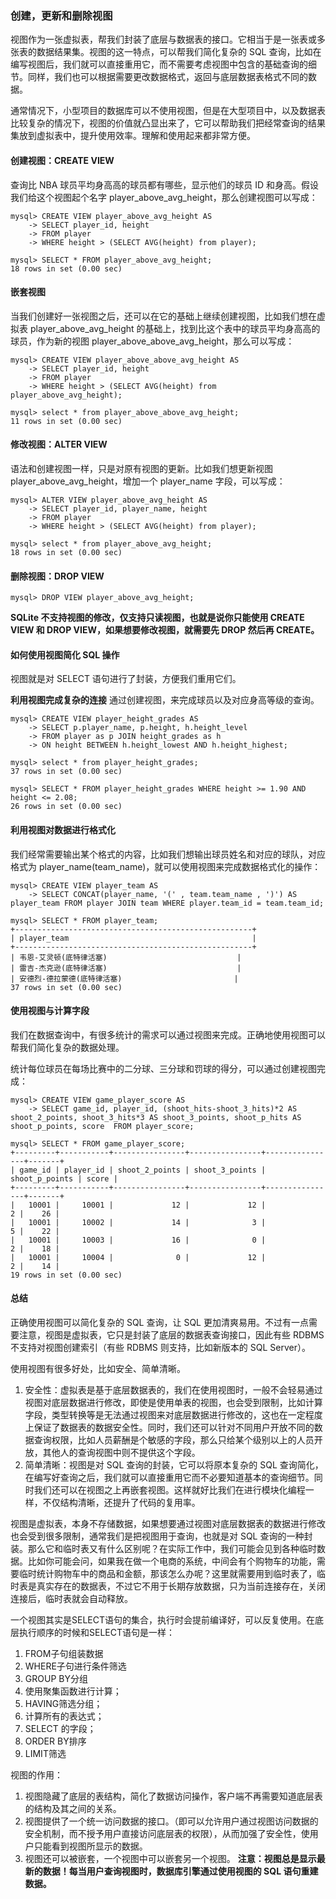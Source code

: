 ### 创建，更新和删除视图
视图作为一张虚拟表，帮我们封装了底层与数据表的接口。它相当于是一张表或多张表的数据结果集。视图的这一特点，可以帮我们简化复杂的 SQL 查询，比如在编写视图后，我们就可以直接重用它，而不需要考虑视图中包含的基础查询的细节。同样，我们也可以根据需要更改数据格式，返回与底层数据表格式不同的数据。

通常情况下，小型项目的数据库可以不使用视图，但是在大型项目中，以及数据表比较复杂的情况下，视图的价值就凸显出来了，它可以帮助我们把经常查询的结果集放到虚拟表中，提升使用效率。理解和使用起来都非常方便。

#### 创建视图：CREATE VIEW
查询比 NBA 球员平均身高高的球员都有哪些，显示他们的球员 ID 和身高。假设我们给这个视图起个名字 player_above_avg_height，那么创建视图可以写成：
```
mysql> CREATE VIEW player_above_avg_height AS
    -> SELECT player_id, height
    -> FROM player
    -> WHERE height > (SELECT AVG(height) from player);

mysql> SELECT * FROM player_above_avg_height;
18 rows in set (0.00 sec)
```

#### 嵌套视图
当我们创建好一张视图之后，还可以在它的基础上继续创建视图，比如我们想在虚拟表 player_above_avg_height 的基础上，找到比这个表中的球员平均身高高的球员，作为新的视图 player_above_above_avg_height，那么可以写成：
```
mysql> CREATE VIEW player_above_above_avg_height AS
    -> SELECT player_id, height
    -> FROM player
    -> WHERE height > (SELECT AVG(height) from player_above_avg_height);

mysql> select * from player_above_above_avg_height;
11 rows in set (0.00 sec)
```

#### 修改视图：ALTER VIEW
语法和创建视图一样，只是对原有视图的更新。比如我们想更新视图 player_above_avg_height，增加一个 player_name 字段，可以写成：
```
mysql> ALTER VIEW player_above_avg_height AS
    -> SELECT player_id, player_name, height
    -> FROM player
    -> WHERE height > (SELECT AVG(height) from player);

mysql> select * from player_above_avg_height;
18 rows in set (0.00 sec)
```

#### 删除视图：DROP VIEW
```
mysql> DROP VIEW player_above_avg_height;
```

**SQLite 不支持视图的修改，仅支持只读视图，也就是说你只能使用 CREATE VIEW 和 DROP VIEW，如果想要修改视图，就需要先 DROP 然后再 CREATE。**

#### 如何使用视图简化 SQL 操作
视图就是对 SELECT 语句进行了封装，方便我们重用它们。

**利用视图完成复杂的连接**
通过创建视图，来完成球员以及对应身高等级的查询。
```
mysql> CREATE VIEW player_height_grades AS
    -> SELECT p.player_name, p.height, h.height_level
    -> FROM player as p JOIN height_grades as h
    -> ON height BETWEEN h.height_lowest AND h.height_highest;

mysql> select * from player_height_grades;
37 rows in set (0.00 sec)
```
```
mysql> SELECT * FROM player_height_grades WHERE height >= 1.90 AND height <= 2.08;
26 rows in set (0.00 sec)
```

#### 利用视图对数据进行格式化
我们经常需要输出某个格式的内容，比如我们想输出球员姓名和对应的球队，对应格式为 player_name(team_name)，就可以使用视图来完成数据格式化的操作：
```
mysql> CREATE VIEW player_team AS 
    -> SELECT CONCAT(player_name, '(' , team.team_name , ')') AS player_team FROM player JOIN team WHERE player.team_id = team.team_id;

mysql> SELECT * FROM player_team;
+-----------------------------------------------------+
| player_team                                         |
+-----------------------------------------------------+
| 韦恩-艾灵顿(底特律活塞)                             |
| 雷吉-杰克逊(底特律活塞)                             |
| 安德烈-德拉蒙德(底特律活塞)                         |
37 rows in set (0.00 sec)
```

#### 使用视图与计算字段
我们在数据查询中，有很多统计的需求可以通过视图来完成。正确地使用视图可以帮我们简化复杂的数据处理。

统计每位球员在每场比赛中的二分球、三分球和罚球的得分，可以通过创建视图完成：
```
mysql> CREATE VIEW game_player_score AS
    -> SELECT game_id, player_id, (shoot_hits-shoot_3_hits)*2 AS shoot_2_points, shoot_3_hits*3 AS shoot_3_points, shoot_p_hits AS shoot_p_points, score  FROM player_score;

mysql> SELECT * FROM game_player_score;
+---------+-----------+----------------+----------------+----------------+-------+
| game_id | player_id | shoot_2_points | shoot_3_points | shoot_p_points | score |
+---------+-----------+----------------+----------------+----------------+-------+
|   10001 |     10001 |             12 |             12 |              2 |    26 |
|   10001 |     10002 |             14 |              3 |              5 |    22 |
|   10001 |     10003 |             16 |              0 |              2 |    18 |
|   10001 |     10004 |              0 |             12 |              2 |    14 |
19 rows in set (0.00 sec)
```

#### 总结
正确使用视图可以简化复杂的 SQL 查询，让 SQL 更加清爽易用。不过有一点需要注意，视图是虚拟表，它只是封装了底层的数据表查询接口，因此有些 RDBMS 不支持对视图创建索引（有些 RDBMS 则支持，比如新版本的 SQL Server）。

使用视图有很多好处，比如安全、简单清晰。
1. 安全性：虚拟表是基于底层数据表的，我们在使用视图时，一般不会轻易通过视图对底层数据进行修改，即使是使用单表的视图，也会受到限制，比如计算字段，类型转换等是无法通过视图来对底层数据进行修改的，这也在一定程度上保证了数据表的数据安全性。同时，我们还可以针对不同用户开放不同的数据查询权限，比如人员薪酬是个敏感的字段，那么只给某个级别以上的人员开放，其他人的查询视图中则不提供这个字段。
2. 简单清晰：视图是对 SQL 查询的封装，它可以将原本复杂的 SQL 查询简化，在编写好查询之后，我们就可以直接重用它而不必要知道基本的查询细节。同时我们还可以在视图之上再嵌套视图。这样就好比我们在进行模块化编程一样，不仅结构清晰，还提升了代码的复用率。

视图是虚拟表，本身不存储数据，如果想要通过视图对底层数据表的数据进行修改也会受到很多限制，通常我们是把视图用于查询，也就是对 SQL 查询的一种封装。那么它和临时表又有什么区别呢？在实际工作中，我们可能会见到各种临时数据。比如你可能会问，如果我在做一个电商的系统，中间会有个购物车的功能，需要临时统计购物车中的商品和金额，那该怎么办呢？这里就需要用到临时表了，临时表是真实存在的数据表，不过它不用于长期存放数据，只为当前连接存在，关闭连接后，临时表就会自动释放。

一个视图其实是SELECT语句的集合，执行时会提前编译好，可以反复使用。在底层执行顺序的时候和SELECT语句是一样：
1. FROM子句组装数据
2. WHERE子句进行条件筛选
3. GROUP BY分组
4. 使用聚集函数进行计算；
5. HAVING筛选分组；
6. 计算所有的表达式；
7. SELECT 的字段；
8. ORDER BY排序
9. LIMIT筛选

视图的作用：
1. 视图隐藏了底层的表结构，简化了数据访问操作，客户端不再需要知道底层表的结构及其之间的关系。
2. 视图提供了一个统一访问数据的接口。（即可以允许用户通过视图访问数据的安全机制，而不授予用户直接访问底层表的权限），从而加强了安全性，使用户只能看到视图所显示的数据。
3. 视图还可以被嵌套，一个视图中可以嵌套另一个视图。
**注意：视图总是显示最新的数据！每当用户查询视图时，数据库引擎通过使用视图的 SQL 语句重建数据。**



